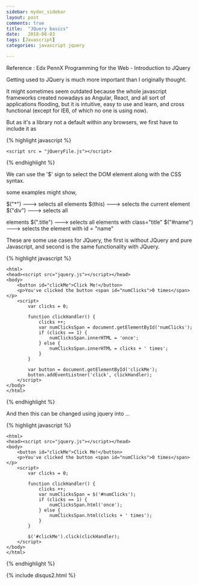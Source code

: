 ```yaml
---
sidebar: mydoc_sidebar
layout: post
comments: true
title:  "JQuery basics"
date:   2018-08-03
tags: [Javascript] 
categories: javascript jquery

---
```


Reference : Edx PennX Programming for the Web  - Introduction to JQuery

Getting used to JQuery is much more important than I originally thought.

It might sometimes seem outdated because the whole javascript frameworks
created nowadays as Angular, React, and all sort of applications flooding, 
but it is intuitive, easy to use and learn, and cross functional (except for IE6, of which no one is using now).

But as it's a library not a default within any browsers, we first have to include it as

{% highlight javascript %}

	<script src = "jQueryFile.js"></script>

{% endhighlight %}

We can use the '$' sign to select the DOM element along with the CSS syntax.

some examples might show,

$("*")   ---> selects all elements
$(this)  ---> selects the current element
$("div")  ---> selects all <div> elements
$(".title")  ---> selects all elements with class="title"
$("#name")  ---> selects the element with id = "name"

These are some use cases for JQuery,
the first is without JQuery and pure Javascript, and second is 
the same functionality with JQuery.

{% highlight javascript %}

	<html>
	<head><script src="jquery.js"></script></head>
	<body>
		<button id="clickMe">Click Me!</button>
		<p>You've clicked the button <span id="numClicks">0 times</span></p>
		<script>
			var clicks = 0;
			
			function clickHandler() {
				clicks ++;
				var numClicksSpan = document.getElementById('numClicks');
				if (clicks == 1) {
					numClicksSpan.innerHTML = 'once';
				} else {
					numClicksSpan.innerHTML = clicks + ' times';
				}
			}
			
			var button = document.getElementById('clickMe');
			button.addEventListner('click', clickHandler);
		</script>
	</body>
	</html>
{% endhighlight %}

And then this can be changed using jquery into ... 

{% highlight javascript %}

	<html>
	<head><script src="jquery.js"></script></head>
	<body>
		<button id="clickMe">Click Me!</button>
		<p>You've clicked the button <span id="numClicks">0 times</span></p>
		<script>
			var clicks = 0;
			
			function clickHandler() {
				clicks ++;
				var numClicksSpan = $('#numClicks');
				if (clicks == 1) {
					numClicksSpan.html('once');
				} else {
					numClicksSpan.html(clicks + ' times');
				}
			}
			
			$('#clickMe').click(clickHandler);
		</script>
	</body>
	</html>
{% endhighlight %}

{% include disqus2.html %}